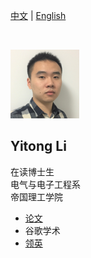   
  
[中文](https://yt-li.github.io/namecard_cn) | [English](https://yt-li.github.io)   

<br />

![](https://raw.githubusercontent.com/yt-li/yt-li.github.io/master/LYT.png)
  
## Yitong Li
在读博士生  
电气与电子工程系  
帝国理工学院
  
- [论文](https://yt-li.github.io/publication)
- 谷歌学术
- [领英](https://www.linkedin.com/in/yitong-li/)  


<br />

